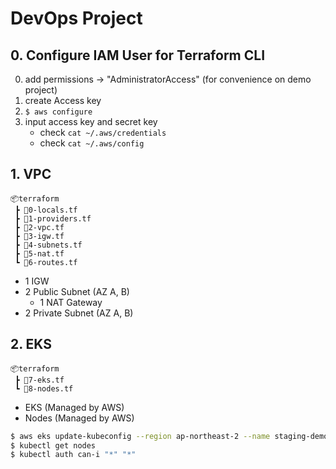 # DevOps Project

## 0. Configure IAM User for Terraform CLI

0. add permissions -> "AdministratorAccess" (for convenience on demo project)
1. create Access key 
2. `$ aws configure` 
3. input access key and secret key 
    - check `cat ~/.aws/credentials`
    - check `cat ~/.aws/config`

## 1. VPC

```
📦terraform
 ┣ 📜0-locals.tf
 ┣ 📜1-providers.tf
 ┣ 📜2-vpc.tf
 ┣ 📜3-igw.tf
 ┣ 📜4-subnets.tf
 ┣ 📜5-nat.tf
 ┗ 📜6-routes.tf
``` 

- 1 IGW
- 2 Public Subnet (AZ A, B)
  - 1 NAT Gateway 
- 2 Private Subnet (AZ A, B)


## 2. EKS

```
📦terraform
 ┣ 📜7-eks.tf
 ┗ 📜8-nodes.tf
```


- EKS (Managed by AWS)
- Nodes (Managed by AWS)

```bash
$ aws eks update-kubeconfig --region ap-northeast-2 --name staging-demo # kubectl to eks
$ kubectl get nodes
$ kubectl auth can-i "*" "*"
```